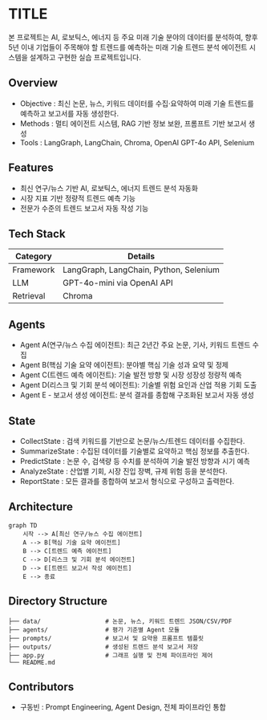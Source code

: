 # TITLE
본 프로젝트는 AI, 로보틱스, 에너지 등 주요 미래 기술 분야의 데이터를 분석하여, 향후 5년 이내 기업들이 주목해야 할 트렌드를 예측하는 미래 기술 트렌드 분석 에이전트 시스템을 설계하고 구현한 실습 프로젝트입니다.

## Overview

- Objective : 최신 논문, 뉴스, 키워드 데이터를 수집·요약하여 미래 기술 트렌드를 예측하고 보고서를 자동 생성한다.
- Methods : 멀티 에이전트 시스템, RAG 기반 정보 보완, 프롬프트 기반 보고서 생성
- Tools : LangGraph, LangChain, Chroma, OpenAI GPT-4o API, Selenium

## Features

- 최신 연구/뉴스 기반 AI, 로보틱스, 에너지 트렌드 분석 자동화
- 시장 지표 기반 정량적 트렌드 예측 기능
- 전문가 수준의 트렌드 보고서 자동 작성 기능


## Tech Stack 

| Category   | Details                                |
|------------|----------------------------------------|
| Framework  | LangGraph, LangChain, Python, Selenium |
| LLM        | GPT-4o-mini via OpenAI API             |
| Retrieval  | Chroma                                 |


## Agents
 
- Agent A(연구/뉴스 수집 에이전트): 최근 2년간 주요 논문, 기사, 키워드 트렌드 수집
- Agent B(핵심 기술 요약 에이전트): 분야별 핵심 기술 성과 요약 및 정제
- Agent C(트렌드 예측 에이전트): 기술 발전 방향 및 시장 성장성 정량적 예측
- Agent D(리스크 및 기회 분석 에이전트): 기술별 위험 요인과 산업 적용 기회 도출
- Agent E - 보고서 생성 에이전트: 분석 결과를 종합해 구조화된 보고서 자동 생성




## State

- CollectState : 검색 키워드를 기반으로 논문/뉴스/트렌드 데이터를 수집한다.
- SummarizeState : 수집된 데이터를 기술별로 요약하고 핵심 정보를 추출한다.
- PredictState : 논문 수, 검색량 등 수치를 분석하여 기술 발전 방향과 시기 예측
- AnalyzeState : 산업별 기회, 시장 진입 장벽, 규제 위험 등을 분석한다.
- ReportState : 모든 결과를 종합하여 보고서 형식으로 구성하고 출력한다.



## Architecture

```mermaid
graph TD
    시작 --> A[최신 연구/뉴스 수집 에이전트]
    A --> B[핵심 기술 요약 에이전트]
    B --> C[트렌드 예측 에이전트]
    C --> D[리스크 및 기회 분석 에이전트]
    D --> E[트렌드 보고서 작성 에이전트]
    E --> 종료
```

## Directory Structure
```
├── data/                  # 논문, 뉴스, 키워드 트렌드 JSON/CSV/PDF
├── agents/                # 평가 기준별 Agent 모듈
├── prompts/               # 보고서 및 요약용 프롬프트 템플릿
├── outputs/               # 생성된 트렌드 분석 보고서 저장
├── app.py                 # 그래프 실행 및 전체 파이프라인 제어
└── README.md
```

## Contributors 
- 구동빈 : Prompt Engineering, Agent Design, 전체 파이프라인 통합
